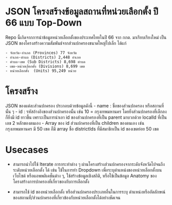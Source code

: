 # JSON โครงสร้างข้อมูลสถานที่หน่วยเลือกตั้ง ปี 66 แบบ Top-Down

Repo นี้เกิดจากการนำข้อมูลหน่วยเลือกตั้งของประเทศไทยในปี 66 จาก กกต. มาเรียบเรียงใหม่ เป็น JSON ของโครงสร้างความสัมพันธ์จากส่วนปกครองขนาดใหญ่ไปเล็ก ได้แก่

    - จังหวัด-อำเภอ (Provinces) 77 จังหวัด
    - อำเภอ-ตำบล (Districts) 2,448 อำเภอ
    - ตำบล-เขต (Sub Districts) 8,698 ตำบล
    - เขต-หน่วยเลือกตั้ง (Divisions) 8,699 เขต
    - หน่วยเลือกตั้ง  (Units) 95,249 หน่วย

# โครงสร้าง

 JSON ของแต่ละส่วนปกครอง ประกอบด้วยข้อมูลดังนี้
    - name : ชื่อของส่วนปกครอง หรือสถานที่นั้น ๆ
    - id : รหัสอ้างอิงของส่วนปกครองนั้น เช่น 10 = กรุงเทพมหานคร โดยยิ่งส่วนปกครองที่เล็กลงก็ยิ่งมี id ยาวขึ้น เพราะเป็นการนำเอา id ของส่วนปกครองที่เป็น parent มาบวกด้วย localId ที่เป็นเลข 2 หลักของตนเอง
    - Array ของ id ส่วนปกครองที่เป็น children ของตนเอง เช่น กรุงเทพมหานคร มี 50 เขต ก็มี array ชื่อ districtIds ที่มีสมาชิกเป็น id ของเขตย่อย 50 เขต

# Usecases

- สามารถนำไปใช้ Iterate การกระทำต่าง ๆ ผ่านโครงสร้างส่วนปกครองจากระดับจังหวัดไปจนถึงระดับหน่วยเลือกตั้ง ได้ เช่น ใช้ในการทำ Dropdown เพื่อระบุตำแหน่งของหน่วยเลือกตั้งบนเว็บไซต์ หรือแอพพลิเคชั่นต่าง ๆ, ใช้สร้างข้อมูลเชิงสถิติ, หรือใช้เป็นข้อมูล Anatomy ของโครงสร้างการปกครองที่เกี่ยวของกับการเลือกตั้ง

- สามารถใช้ id ของหน่วยเลือกตั้ง หรือส่วนปกครองประเภทอื่นในการระบุ ตำแหน่งหรืออัตลักษณ์ของสถานที่/ส่วนปกครองที่เกี่ยวข้องกับหน่วยเลือกตั้งได้อย่างชัดเจน
